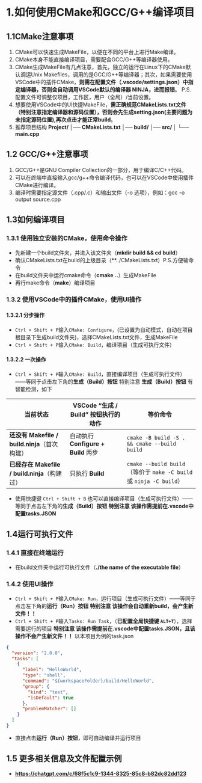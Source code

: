 # 1.如何使用CMake和GCC/G++编译项目
## 1.1CMake注意事项
1. CMake可以快速生成MakeFile，以便在不同的平台上进行Make编译。
2. CMake本身不能直接编译项目，需要配合GCC/G++等编译器使用。
3. CMake生成MakeFile有几点注意，首先，独立的运行在Linux下的CMake默认调运Unix Makefiles，调用的是GCC/G++等编译器；其次，如果需要使用VSCode中的插件CMake，**则需在配置文件（.vscode/settings.json）中指定编译器，否则会自动调用VSCode默认的编译器 NINJA，进而报错**。
P.S. 配置文件可调整仅项目，工作区，用户（全局）/当前设置。
4. 想要使用VSCode中的UI快捷MakeFile，**需正确规范CMakeLists.txt文件（特别注意指定编译器和源码位置），否则会先生成setting.json(主要问题为未指定源码位置),再次点击才能正常build**。
5. 推荐项目结构 
**Project/
│── CMakeLists.txt
│── build/
│── src/
│   └── main.cpp**
## 1.2 GCC/G++注意事项
1. GCC/G++是GNU Compiler Collection的一部分，用于编译C/C++代码。
2. 可以在终端中直接输入gcc/g++命令编译代码，也可以在VSCode中使用插件CMake进行编译。
3. 编译时需要指定源文件（.cpp/.c）和输出文件（-o 选项），例如：gcc -o output source.cpp
## 1.3如何编译项目
### 1.3.1 使用独立安装的CMake，使用命令操作
- 先新建一个build文件夹，并进入该文件夹（**mkdir build && cd build**）
- 确认CMakeLists.txt在build的上级目录（**../CMakeLists.txt）P.S.方便输命令
- 在build文件夹中运行cmake命令（**cmake ..**）生成MakeFile
- 再行make命令（**make**）编译项目
### 1.3.2 使用VSCode中的插件CMake，使用UI操作
#### 1.3.2.1 分步操作
- `Ctrl + Shift + P`输入`CMake: Configure`，(已设置为自动模式，自动在项目根目录下生成build文件夹)，选择CMakeLists.txt文件，生成MakeFile
- `Ctrl + Shift + P`输入`CMake: Build`，编译项目（生成可执行文件）
#### 1.3.2.2 一次操作
- `Ctrl + Shift + P`输入`CMake: Build`，直接编译项目（生成可执行文件）——等同于点击左下角的**生成（Build）按钮**
特别注意 **生成（Build）按钮** 有智能检测，如下

| 当前状态                                 | VSCode “生成 / Build” 按钮执行的动作   | 等价命令                                                          |
| ------------------------------------ | ----------------------------- | ------------------------------------------------------------- |
| **还没有 Makefile / build.ninja**（首次构建） | 自动执行 **Configure + Build** 两步 | `cmake -B build -S . && cmake --build build`                  |
| **已经存在 Makefile / build.ninja**（构建过） | 只执行 **Build**                 | `cmake --build build`（等价于 `make -C build` 或 `ninja -C build`） |
- 使用快捷键 `Ctrl + Shift + B` 也可以直接编译项目（生成可执行文件）——等同于点击左下角的**生成（Build）按钮**
**特别注意 该操作需提前在.vscode中配置tasks.JSON**
## 1.4运行可执行文件
### 1.4.1 直接在终端运行
- 在build文件夹中运行可执行文件（**./the name of the executable file**）
### 1.4.2 使用UI操作
- `Ctrl + Shift + P`输入`CMake: Run`，运行项目（生成可执行文件）——等同于点击左下角的**运行（Run）按钮**
**特别注意 该操作会自动重新build，会产生新文件！！**
- `Ctrl + Shift + P`输入`Tasks: Run Task`，（**已配置全局快捷键 `ALT+T`**），选择需要运行的项目
**特别注意 该操作需提前在.vscode中配置tasks.JSON，且该操作不会产生新文件！！**
以本项目为例的task.json
```json
{
  "version": "2.0.0",
  "tasks": [
    {
      "label": "HelloWorld",
      "type": "shell",
      "command": "${workspaceFolder}/build/HelloWorld",
      "group": {
        "kind": "test",
        "isDefault": true
      },
      "problemMatcher": []
    }
  ]
}
```
- 直接点击**运行（Run）按钮**，即可自动编译并运行项目
## 1.5 更多相关信息及文件配置示例
- **https://chatgpt.com/c/68f5c1c9-1344-8325-85c8-b82dc82dd123**